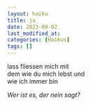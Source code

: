 ```yaml
---
layout: haiku
title: ja
date: 2023-09-02
last_modified_at:
categories: [Haikus]
tags: []
---
```


lass fliessen mich mit  
dem wie du mich lebst und  
wie ich immer bin


_Wer ist es, der nein sagt?_